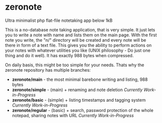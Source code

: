 # zeronote
Ultra minimalist php flat-file notetaking app below 1kB

This is a no-database note taking application, that is very simple. It just lets you to write a note with name and lists them on the main page.
With the first note you write, the "n/" directory will be created and every note will be there in form of a text file. This gives you the ability
to perform actions on your notes with whatever utilities you like (UNIX philosophy - Do just one thing and do it well). It has exactly 988 bytes when 
compressed.

On daily basis, this might be too simple for your needs. Thats why the zeronote repository has multiple branches:
 - __zeronote/main__ - the most minimal barebone writing and listing, 988 bytes
 - __zeronote/simple__ - (main) + renaming and note deletion _Currently Work-in-Progress_
 - __zeronote/basic__ - (simple) + listing timestamps and tagging system _Currently Work-in-Progress_
 - __zeronote/regular__ - (basic) + search, password protection of the whole notepad, sharing notes with URL _Currently Work-in-Progress_
